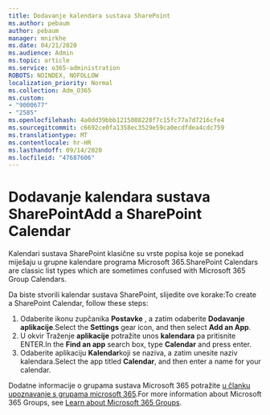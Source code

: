 ```yaml
---
title: Dodavanje kalendara sustava SharePoint
ms.author: pebaum
author: pebaum
manager: mnirkhe
ms.date: 04/21/2020
ms.audience: Admin
ms.topic: article
ms.service: o365-administration
ROBOTS: NOINDEX, NOFOLLOW
localization_priority: Normal
ms.collection: Adm_O365
ms.custom:
- "9000677"
- "2585"
ms.openlocfilehash: 4a0dd39bbb1215008220f7c15fc77a7d7216cfe4
ms.sourcegitcommit: c6692ce0fa1358ec3529e59ca0ecdfdea4cdc759
ms.translationtype: MT
ms.contentlocale: hr-HR
ms.lasthandoff: 09/14/2020
ms.locfileid: "47687606"
---
```

# <a name="add-a-sharepoint-calendar"></a><span data-ttu-id="d3dd9-102">Dodavanje kalendara sustava SharePoint</span><span class="sxs-lookup"><span data-stu-id="d3dd9-102">Add a SharePoint Calendar</span></span>

<span data-ttu-id="d3dd9-103">Kalendari sustava SharePoint klasične su vrste popisa koje se ponekad miješaju u grupne kalendare programa Microsoft 365.</span><span class="sxs-lookup"><span data-stu-id="d3dd9-103">SharePoint Calendars are classic list types which are sometimes confused with Microsoft 365 Group Calendars.</span></span>
 
<span data-ttu-id="d3dd9-104">Da biste stvorili kalendar sustava SharePoint, slijedite ove korake:</span><span class="sxs-lookup"><span data-stu-id="d3dd9-104">To create a SharePoint Calendar, follow these steps:</span></span>
 
1.  <span data-ttu-id="d3dd9-105">Odaberite ikonu zupčanika **Postavke** , a zatim odaberite **Dodavanje aplikacije**.</span><span class="sxs-lookup"><span data-stu-id="d3dd9-105">Select the **Settings** gear icon, and then select **Add an App**.</span></span>
2.  <span data-ttu-id="d3dd9-106">U okvir Traženje **aplikacije** potražite unos **kalendara** pa pritisnite ENTER.</span><span class="sxs-lookup"><span data-stu-id="d3dd9-106">In the **Find an app** search box, type **Calendar** and press enter.</span></span>
3.  <span data-ttu-id="d3dd9-107">Odaberite aplikaciju **Kalendar**koji se naziva, a zatim unesite naziv kalendara.</span><span class="sxs-lookup"><span data-stu-id="d3dd9-107">Select the app titled **Calendar**, and then enter a name for your calendar.</span></span>

<span data-ttu-id="d3dd9-108">Dodatne informacije o grupama sustava Microsoft 365 potražite [u članku upoznavanje s grupama microsoft 365](https://support.office.com/article/Learn-about-Office-365-groups-b565caa1-5c40-40ef-9915-60fdb2d97fa2).</span><span class="sxs-lookup"><span data-stu-id="d3dd9-108">For more information about Microsoft 365 Groups, see [Learn about Microsoft 365 Groups](https://support.office.com/article/Learn-about-Office-365-groups-b565caa1-5c40-40ef-9915-60fdb2d97fa2).</span></span>

